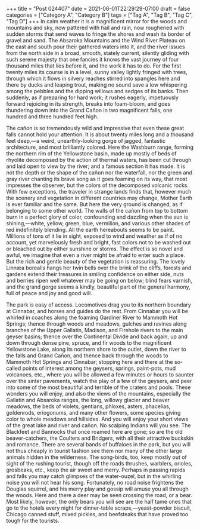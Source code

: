 +++
title = "Post 024407"
date = 2021-06-01T22:29:29-07:00
draft = false
categories = ["Category A", "Category B"]
tags = ["Tag A", "Tag B", "Tag C", "Tag D"]
+++
In calm weather it is a magnificent mirror for the woods and mountains and sky, now pattered with hail and rain, now roughened with sudden storms that send waves to fringe the shores and wash its border of gravel and sand. The Absaroka Mountains and the Wind River Plateau on the east and south pour their gathered waters into it, and the river issues from the north side in a broad, smooth, stately current, silently gliding with such serene majesty that one fancies it knows the vast journey of four thousand miles that lies before it, and the work it has to do. For the first twenty miles its course is in a level, sunny valley lightly fringed with trees, through which it flows in silvery reaches stirred into spangles here and there by ducks and leaping trout, making no sound save a low whispering among the pebbles and the dipping willows and sedges of its banks. Then suddenly, as if preparing for hard work; it rushes eagerly, impetuously forward rejoicing in its strength, breaks into foam-bloom, and goes thundering down into the Grand Cañon in two magnificent falls, one hundred and three hundred feet high.

The cañon is so tremendously wild and impressive that even these great falls cannot hold your attention. It is about twenty miles long and a thousand feet deep,—a weird, unearthly-looking gorge of jagged, fantastic architecture, and most brilliantly colored. Here the Washburn range, forming the northern rim of the Yellowstone basin, made up mostly of beds of rhyolite decomposed by the action of thermal waters, has been cut through and laid open to view by the river; and a famous section it has made. It is not the depth or the shape of the cañon nor the waterfall, nor the green and gray river chanting its brave song as it goes foaming on its way, that most impresses the observer, but the colors of the decomposed volcanic rocks. With few exceptions, the traveler in strange lands finds that, however much the scenery and vegetation in different countries may change, Mother Earth is ever familiar and the same. But here the very ground is changed, as if belonging to some other world. The walls of the cañon from top to bottom burn in a perfect glory of color, confounding and dazzling when the sun is shining,—white, yellow, green, blue, vermilion, and various other shades of red indefinitely blending. All the earth hereabouts seems to be paint. Millions of tons of it lie in sight, exposed to wind and weather as if of no account, yet marvelously fresh and bright, fast colors not to be washed out or bleached out by either sunshine or storms. The effect is so novel and awful, we imagine that even a river might be afraid to enter such a place. But the rich and gentle beauty of the vegetation is reassuring. The lovely Linnæa borealis hangs her twin bells over the brink of the cliffs, forests and gardens extend their treasures in smiling confidence on either side, nuts and berries ripen well whatever may be going on below; blind fears varnish, and the grand gorge seems a kindly, beautiful part of the general harmony, full of peace and joy and good will.

The park is easy of access. Locomotives drag you to its northern boundary at Cinnabar, and horses and guides do the rest. From Cinnabar you will be whirled in coaches along the foaming Gardiner River to Mammoth Hot Springs; thence through woods and meadows, gulches and ravines along branches of the Upper Gallatin, Madison, and Firehole rivers to the main geyser basins; thence over the Continental Divide and back again, up and down through dense pine, spruce, and fir woods to the magnificent Yellowstone Lake, along its northern shore to the outlet, down the river to the falls and Grand Cañon, and thence back through the woods to Mammoth Hot Springs and Cinnabar; stopping here and there at the so-called points of interest among the geysers, springs, paint-pots, mud volcanoes, etc., where you will be allowed a few minutes or hours to saunter over the sinter pavements, watch the play of a few of the geysers, and peer into some of the most beautiful and terrible of the craters and pools. These wonders you will enjoy, and also the views of the mountains, especially the Gallatin and Absaroka ranges, the long, willowy glacier and beaver meadows, the beds of violets, gentians, phloxes, asters, phacelias, goldenrods, eriogonums, and many other flowers, some species giving color to whole meadows and hillsides. And you will enjoy your short views of the great lake and river and cañon. No scalping Indians will you see. The Blackfeet and Bannocks that once roamed here are gone; so are the old beaver-catchers, the Coulters and Bridgers, with all their attractive buckskin and romance. There are several bands of buffaloes in the park, but you will not thus cheaply in tourist fashion see them nor many of the other large animals hidden in the wilderness. The song-birds, too, keep mostly out of sight of the rushing tourist, though off the roads thrushes, warblers, orioles, grosbeaks, etc., keep the air sweet and merry. Perhaps in passing rapids and falls you may catch glimpses of the water-ouzel, but in the whirling noise you will not hear his song. Fortunately, no road noise frightens the Douglas squirrel, and his merry play and gossip will amuse you all through the woods. Here and there a deer may be seen crossing the road, or a bear. Most likely, however, the only bears you will see are the half tame ones that go to the hotels every night for dinner-table scraps,—yeast-powder biscuit, Chicago canned stuff, mixed pickles, and beefsteaks that have proved too tough for the tourists.
